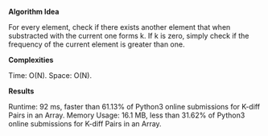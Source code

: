 **Algorithm Idea**

For every element, check if there exists another element that 
when substracted with the current one forms k. If k is zero, 
simply check if the frequency of the current element is greater than one. 

**Complexities**

Time: O(N). 
Space: O(N).

**Results**

Runtime: 92 ms, faster than 61.13% of Python3 online submissions for K-diff Pairs in an Array.
Memory Usage: 16.1 MB, less than 31.62% of Python3 online submissions for K-diff Pairs in an Array.
